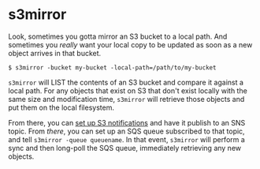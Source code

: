 s3mirror
========

Look, sometimes you gotta mirror an S3 bucket to a local path. And sometimes
you *really* want your local copy to be updated as soon as a new object
arrives in that bucket.

    $ s3mirror -bucket my-bucket -local-path=/path/to/my-bucket

`s3mirror` will LIST the contents of an S3 bucket and compare it against a
local path. For any objects that exist on S3 that don't exist locally with the
same size and modification time, `s3mirror` will retrieve those objects and put
them on the local filesystem.

From there, you can [set up S3 notifications](http://docs.aws.amazon.com/AmazonS3/latest/dev/NotificationHowTo.html)
and have it publish to an SNS topic. From *there*, you can set up an SQS queue
subscribed to that topic, and tell `s3mirror -queue queuename`. In that event,
`s3mirror` will perform a sync and then long-poll the SQS queue, immediately
retrieving any new objects.
